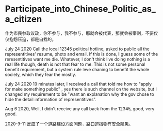 # Participate_into_Chinese_Politic_as_a_citizen
作为市民参政议政，你不参与，我不参与，那就会被代表，那就会被宰割，不要仅仅抱怨压迫，都是自找的。

July 24 2020  Call the local 12345 political hotline, asked to public all the representitives' resume, photo and email. If this is done, I guess some of the reresentitives want me die. Whatever, I don't think live doing nothing is a real life though, death is not that fear to me. This is not some personal benefit requirement, but a system rule leve chaning to benefit the whole society, which they fear the mostly. 

July 24 2020  10 minutes later, I received a call that told me how to "apply for make something public" , yes there is such channel on the website, but I changed my requirement to be "want an explanation why the gov chose to hide the detail information of representitives".

Aug 6 2020, Well, I didn't receive any call back from the 12345, good, very good.

2020-9-11 反应了一个道路建设方面问题，路口遮挡物有安全隐患。
